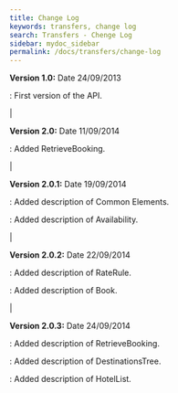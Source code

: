```yaml
---
title: Change Log
keywords: transfers, change log
search: Transfers - Chenge Log
sidebar: mydoc_sidebar
permalink: /docs/transfers/change-log
---
```




**Version 1.0:** Date 24/09/2013

 :  First version of the API.

|

**Version 2.0:** Date 11/09/2014

 :  Added RetrieveBooking.

|

**Version 2.0.1:** Date 19/09/2014

 :  Added description of Common Elements.

 :  Added description of Availability.

|

**Version 2.0.2:** Date 22/09/2014

 :  Added description of RateRule.

 :  Added description of Book.

|

**Version 2.0.3:** Date 24/09/2014

 :  Added description of RetrieveBooking.

 :  Added description of DestinationsTree.

 :  Added description of HotelList.



